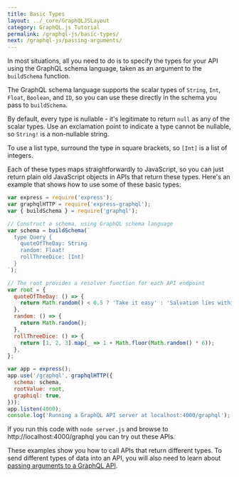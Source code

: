 ```yaml
---
title: Basic Types
layout: ../_core/GraphQLJSLayout
category: GraphQL.js Tutorial
permalink: /graphql-js/basic-types/
next: /graphql-js/passing-arguments/
---
```


In most situations, all you need to do is to specify the types for your API using the GraphQL schema language, taken as an argument to the `buildSchema` function.

The GraphQL schema language supports the scalar types of `String`, `Int`, `Float`, `Boolean`, and `ID`, so you can use these directly in the schema you pass to `buildSchema`.

By default, every type is nullable - it's legitimate to return `null` as any of the scalar types. Use an exclamation point to indicate a type cannot be nullable, so `String!` is a non-nullable string.

To use a list type, surround the type in square brackets, so `[Int]` is a list of integers.

Each of these types maps straightforwardly to JavaScript, so you can just return plain old JavaScript objects in APIs that return these types. Here's an example that shows how to use some of these basic types:

```javascript
var express = require('express');
var graphqlHTTP = require('express-graphql');
var { buildSchema } = require('graphql');

// Construct a schema, using GraphQL schema language
var schema = buildSchema(`
  type Query {
    quoteOfTheDay: String
    random: Float!
    rollThreeDice: [Int]
  }
`);

// The root provides a resolver function for each API endpoint
var root = {
  quoteOfTheDay: () => {
    return Math.random() < 0.5 ? 'Take it easy' : 'Salvation lies within';
  },
  random: () => {
    return Math.random();
  },
  rollThreeDice: () => {
    return [1, 2, 3].map(_ => 1 + Math.floor(Math.random() * 6));
  },
};

var app = express();
app.use('/graphql', graphqlHTTP({
  schema: schema,
  rootValue: root,
  graphiql: true,
}));
app.listen(4000);
console.log('Running a GraphQL API server at localhost:4000/graphql');
```

If you run this code with `node server.js` and browse to http://localhost:4000/graphql you can try out these APIs.

These examples show you how to call APIs that return different types. To send different types of data into an API, you will also need to learn about [passing arguments to a GraphQL API](/graphql-js/passing-arguments/).
